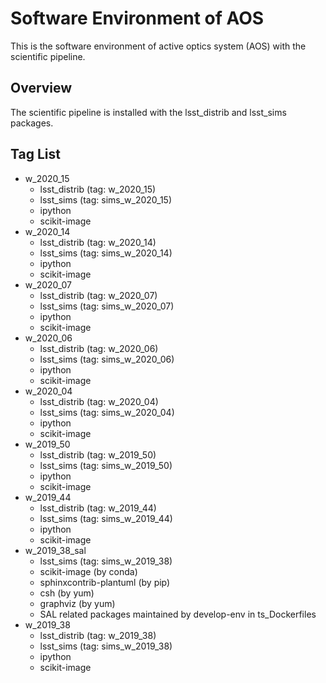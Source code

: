 # Software Environment of AOS

This is the software environment of active optics system (AOS) with the scientific pipeline.

## Overview

The scientific pipeline is installed with the lsst_distrib and lsst_sims packages.

## Tag List

- w_2020_15
  - lsst_distrib (tag: w_2020_15)
  - lsst_sims (tag: sims_w_2020_15)
  - ipython
  - scikit-image
- w_2020_14
  - lsst_distrib (tag: w_2020_14)
  - lsst_sims (tag: sims_w_2020_14)
  - ipython
  - scikit-image
- w_2020_07
  - lsst_distrib (tag: w_2020_07)
  - lsst_sims (tag: sims_w_2020_07)
  - ipython
  - scikit-image
- w_2020_06
  - lsst_distrib (tag: w_2020_06)
  - lsst_sims (tag: sims_w_2020_06)
  - ipython
  - scikit-image
- w_2020_04
  - lsst_distrib (tag: w_2020_04)
  - lsst_sims (tag: sims_w_2020_04)
  - ipython
  - scikit-image
- w_2019_50
  - lsst_distrib (tag: w_2019_50)
  - lsst_sims (tag: sims_w_2019_50)
  - ipython
  - scikit-image
- w_2019_44
  - lsst_distrib (tag: w_2019_44)
  - lsst_sims (tag: sims_w_2019_44)
  - ipython
  - scikit-image
- w_2019_38_sal
  - lsst_sims (tag: sims_w_2019_38)
  - scikit-image (by conda)
  - sphinxcontrib-plantuml (by pip)
  - csh (by yum)
  - graphviz (by yum)
  - SAL related packages maintained by develop-env in ts_Dockerfiles
- w_2019_38
  - lsst_distrib (tag: w_2019_38)
  - lsst_sims (tag: sims_w_2019_38)
  - ipython
  - scikit-image
